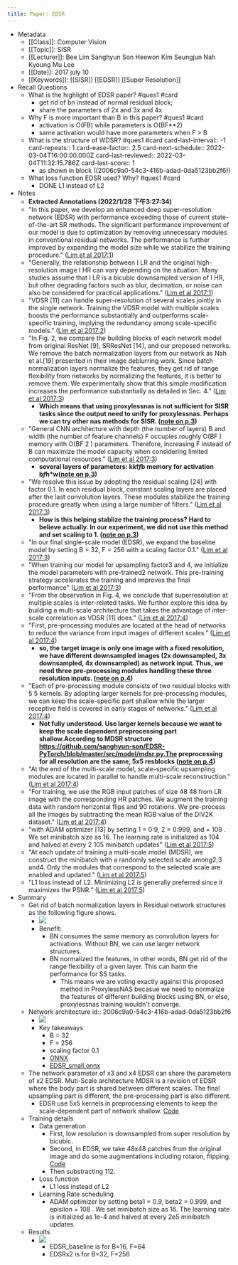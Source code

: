 ```yaml
---
title: Paper: EDSR
---
```


- Metadata
	- [[Class]]: Computer Vision
	- [[Topic]]: SISR
	- [[Lecturer]]: Bee Lim Sanghyun Son Heewon Kim Seungjun Nah Kyoung Mu Lee
	- [[Date]]: 2017 july 10
	- [[Keywords]]: [[SISR]] [[EDSR]] [[Super Resolution]]
- Recall Questions
	- What is the highlight of EDSR paper? #ques1 #card
		- get rid of bn instead of normal residual block;
		- share the parameters of 2x and 3x and 4x
	- Why F is more important than B in this paper?  #ques1 #card
		- activation is O(FB) while parameters is O(BF**2)
		- same activation would have more parameters when F > B
	- What is the structure of WDSR?  #ques1 #card
	  card-last-interval:: -1
	  card-repeats:: 1
	  card-ease-factor:: 2.5
	  card-next-schedule:: 2022-03-04T16:00:00.000Z
	  card-last-reviewed:: 2022-03-04T11:32:15.786Z
	  card-last-score:: 1
		- as shown in block ((2006c9a0-54c3-416b-adad-0da5123bb2f6))
	- What loss function EDSR used? Why?  #ques1 #card
		- DONE L1 instead of L2
- Notes
	- **Extracted Annotations (2022/1/28 下午3:27:34)**
	- "In this paper, we develop an enhanced deep super-resolution network (EDSR) with performance exceeding those of current state-of-the-art SR methods. The significant performance improvement of our model is due to optimization by removing unnecessary modules in conventional residual networks. The performance is further improved by expanding the model size while we stabilize the training procedure." ([Lim et al 2017:1](zotero://open-pdf/library/items/LC2N7Q28?page=1))
	- "Generally, the relationship between I LR and the original high-resolution image I HR can vary depending on the situation. Many studies assume that I LR is a bicubic downsampled version of I HR, but other degrading factors such as blur, decimation, or noise can also be considered for practical applications." ([Lim et al 2017:1](zotero://open-pdf/library/items/LC2N7Q28?page=1))
	- "VDSR [11] can handle super-resolution of several scales jointly in the single network. Training the VDSR model with multiple scales boosts the performance substantially and outperforms scale-specific training, implying the redundancy among scale-specific models." ([Lim et al 2017:2](zotero://open-pdf/library/items/LC2N7Q28?page=2))
	- "In Fig. 2, we compare the building blocks of each network model from original ResNet [9], SRResNet [14], and our proposed networks. We remove the batch normalization layers from our network as Nah et al.[19] presented in their image deblurring work. Since batch normalization layers normalize the features, they get rid of range flexibility from networks by normalizing the features, it is better to remove them. We experimentally show that this simple modification increases the performance substantially as detailed in Sec. 4." ([Lim et al 2017:3](zotero://open-pdf/library/items/LC2N7Q28?page=3))
		- __Which means that using proxylessnas is not sufficient for SISR tasks since the output need to unify for proxylessnas. Perhaps we can try other nas methods for SISR. ([note on p.3](zotero://open-pdf/library/items/LC2N7Q28?page=3))__
	- "General CNN architecture with depth (the number of layers) B and width (the number of feature channels) F occupies roughly O(BF ) memory with O(BF 2 ) parameters. Therefore, increasing F instead of B can maximize the model capacity when considering limited computational resources." ([Lim et al 2017:3](zotero://open-pdf/library/items/LC2N7Q28?page=3))
		- __several layers of parameters: k*k*f*f*b memory for activation b*f*h*w([note on p.3](zotero://open-pdf/library/items/LC2N7Q28?page=3))__
	- "We resolve this issue by adopting the residual scaling [24] with factor 0.1. In each residual block, constant scaling layers are placed after the last convolution layers. These modules stabilize the training procedure greatly when using a large number of filters." ([Lim et al 2017:3](zotero://open-pdf/library/items/LC2N7Q28?page=3))
		- __How is this helping stablize the training process? Hard to believe actually. In our experiment, we did not use this method and set scaling to 1. ([note on p.3](zotero://open-pdf/library/items/LC2N7Q28?page=3))__
	- "In our final single-scale model (EDSR), we expand the baseline model by setting B = 32, F = 256 with a scaling factor 0.1." ([Lim et al 2017:3](zotero://open-pdf/library/items/LC2N7Q28?page=3))
	- "When training our model for upsampling factor3 and 4, we initialize the model parameters with pre-trained2 network. This pre-training strategy accelerates the training and improves the final performance" ([Lim et al 2017:3](zotero://open-pdf/library/items/LC2N7Q28?page=3))
	- "From the observation in Fig. 4, we conclude that superresolution at multiple scales is inter-related tasks. We further explore this idea by building a multi-scale architecture that takes the advantage of inter-scale correlation as VDSR [11] does." ([Lim et al 2017:4](zotero://open-pdf/library/items/LC2N7Q28?page=4))
	- "First, pre-processing modules are located at the head of networks to reduce the variance from input images of different scales." ([Lim et al 2017:4](zotero://open-pdf/library/items/LC2N7Q28?page=4))
		- __so, the target image is only one image with a fixed resolution, we have different downsampled images (2x downsampled, 3x downsampled, 4x downsampled) as network input. Thus, we need three pre-processing modules handling these three resolution inputs. ([note on p.4](zotero://open-pdf/library/items/LC2N7Q28?page=4))__
	- "Each of pre-processing module consists of two residual blocks with 5 5 kernels. By adopting larger kernels for pre-processing modules, we can keep the scale-specific part shallow while the larger receptive field is covered in early stages of networks." ([Lim et al 2017:4](zotero://open-pdf/library/items/LC2N7Q28?page=4))
		- __Not fully understood. Use larger kernels because we want to keep the scale dependent preprocessing part shallow.According to MDSR structure https://github.com/sanghyun-son/EDSR-PyTorch/blob/master/src/model/mdsr.py.The preprocessing for all resolution are the same, 5x5 resblocks ([note on p.4](zotero://open-pdf/library/items/LC2N7Q28?page=4))__
	- "At the end of the multi-scale model, scale-specific upsampling modules are located in parallel to handle multi-scale reconstruction." ([Lim et al 2017:4](zotero://open-pdf/library/items/LC2N7Q28?page=4))
	- "For training, we use the RGB input patches of size 48 48 from LR image with the corresponding HR patches. We augment the training data with random horizontal flips and 90 rotations. We pre-process all the images by subtracting the mean RGB value of the DIV2K dataset." ([Lim et al 2017:4](zotero://open-pdf/library/items/LC2N7Q28?page=4))
	- "with ADAM optimizer [13] by setting 1 = 0:9, 2 = 0:999, and = 108 . We set minibatch size as 16. The learning rate is initialized as 104 and halved at every 2 105 minibatch updates" ([Lim et al 2017:5](zotero://open-pdf/library/items/LC2N7Q28?page=5))
	- "At each update of training a multi-scale model (MDSR), we construct the minibatch with a randomly selected scale among2;3 and4. Only the modules that correspond to the selected scale are enabled and updated." ([Lim et al 2017:5](zotero://open-pdf/library/items/LC2N7Q28?page=5))
	- "L1 loss instead of L2. Minimizing L2 is generally preferred since it maximizes the PSNR." ([Lim et al 2017:5](zotero://open-pdf/library/items/LC2N7Q28?page=5))
- Summary
	- Get rid of batch normalization layers in Residual network structures as the following figure shows.
		- ![](../assets/oCLXcFBTza.png)
		- Benefit:
			- BN consumes the same memory as convolution layers for activations. Without BN, we can use larger network structures.
			- BN normalized the features, in other words, BN get rid of the range flexibility of a given layer. This can harm the performance for SS tasks.
				- This means we are voting exactly against this proposed method in ProxylessNAS becasue we need to normalize the features of different building blocks using BN, or else, proxylessnas training wouldn't converge.
	- Network architecture
	  id:: 2006c9a0-54c3-416b-adad-0da5123bb2f6
		- ![](../assets/i67PgOiraX.png)
		- Key takeaways
			- B = 32
			- F = 256
			- scaling factor 0.1
			- [ONNX](https://drive.google.com/file/d/19hTeK36r6rPCb9Gk-8i3IjPC47gsB0cQ/view?usp=sharing)
			- [EDSR_small.onnx](https://drive.google.com/file/d/18U6iDU-Buve6dYG3McUFGG0suTVCvtvn/view?usp=sharing)
	- The network parameter of x3 and x4 EDSR can share the parameters of x2 EDSR. Muti-Scale architecture MDSR is a revision of EDSR where the body part is shared between different scales. The final upsampling part is different, the pre-processing part is also different.
		- EDSR use 5x5 kernels in preprocessing elements to keep the scale-dependent part of network shallow. [Code](https://github.com/sanghyun-son/EDSR-PyTorch/blob/master/src/model/mdsr.py.)
	- Training details
		- Data generation
			- First, low resolution is downsampled from super resolution by bicubic.
			- Second, in EDSR, we take 48x48 patches from the original image and do some augmentations including rotaion, flipping. [Code](https://github.com/sanghyun-son/EDSR-PyTorch/blob/9d3bb0ec620ea2ac1b5e5e7a32b0133fbba66fd2/src/data/srdata.py#L135)
			- Then substracting 112.
		- Loss function
			- L1 loss instead of L2
		- Learning Rate scheduling
			- ADAM optimizer by setting beta1 = 0.9, beta2 = 0.999, and episilon = 108 . We set minibatch size as 16. The learning rate is initialized as 1e-4 and halved at every 2e5 minibatch updates.
	- Results
		- ![](../assets/IYgwg7-LQf.png)
			- EDSR_baseline is for B=16, F=64
			- EDSRx2 is for B=32, F=256